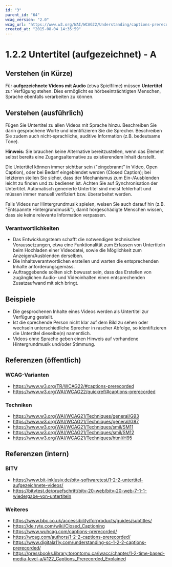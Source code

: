 ```yaml
---
id: "3"
parent_id: "64"
wcag_version: "2.0"
wcag_url: "https://www.w3.org/WAI/WCAG22/Understanding/captions-prerecorded.html"
created_at: "2015-08-04 14:35:59"
---
```


# 1.2.2 Untertitel (aufgezeichnet) - A

## Verstehen (in Kürze)

Für **aufgezeichnete Videos mit Audio** (etwa Spielfilme) müssen **Untertitel** zur Verfügung stehen. Dies ermöglicht es hörbeeinträchtigten Menschen, Sprache ebenfalls verarbeiten zu können.

## Verstehen (ausführlich)

Fügen Sie Untertitel zu allen Videos mit Sprache hinzu. Beschreiben Sie darin gesprochene Worte und identifizieren Sie die Sprecher. Beschreiben Sie zudem auch nicht-sprachliche, auditive Information (z.B. bedeutsame Töne).

**Hinweis:** Sie brauchen keine Alternative bereitzustellen, wenn das Element selbst bereits eine Zugangsalternative zu existierendem Inhalt darstellt.

Die Untertitel können immer sichtbar sein ("eingebrannt" in Video, Open Caption), oder bei Bedarf eingeblendet werden (Closed Caption); bei letzteren stellen Sie sicher, dass der Mechanismus zum Ein-/Ausblenden leicht zu finden und zu bedienen ist. Achten Sie auf Synchronisation der Untertitel. Automatisch generierte  Untertitel sind meist fehlerhaft und müssen immer manuell verifiziert bzw. überarbeitet werden.

Falls Videos nur Hintergrundmusik spielen, weisen Sie auch darauf hin (z.B. "Entspannte Hintergrundmusik"), damit hörgeschädigte Menschen wissen, dass sie keine relevante Information verpassen.

### Verantwortlichkeiten

- Das Entwicklungsteam schafft die notwendigen technischen Voraussetzungen, etwa eine Funktionalität zum Erfassen von Untertiteln beim Hochladen einer Videodatei, sowie die Möglichkeit zum Anzeigen/Ausblenden derselben.
- Die Inhaltsverantwortlichen erstellen und warten die entsprechenden Inhalte anforderungsgemäss.
- Auftraggebende sollten sich bewusst sein, dass das Erstellen von zugänglichen Audio- und Videoinhalten einen entsprechenden Zusatzaufwand mit sich bringt.

## Beispiele

- Die gesprochenen Inhalte eines Videos werden als Untertitel zur Verfügung gestellt.
- Ist die sprechende Person nicht klar auf dem Bild zu sehen oder wechseln unterschiedliche Sprecher in rascher Abfolge, so identifizieren die Untertitel dieselbe(n) namentlich.
- Videos ohne Sprache geben einen Hinweis auf vorhandene Hintergrundmusik und/oder Stimmung.

## Referenzen (öffentlich)

### WCAG-Varianten

- <https://www.w3.org/TR/WCAG22/#captions-prerecorded>
- <https://www.w3.org/WAI/WCAG22/quickref/#captions-prerecorded>

### Techniken

- <https://www.w3.org/WAI/WCAG21/Techniques/general/G93>
- <https://www.w3.org/WAI/WCAG21/Techniques/general/G87>
- <https://www.w3.org/WAI/WCAG21/Techniques/smil/SM11>
- <https://www.w3.org/WAI/WCAG21/Techniques/smil/SM12>
- <https://www.w3.org/WAI/WCAG21/Techniques/html/H95>

## Referenzen (intern)

### BITV

- <https://www.bit-inklusiv.de/bitv-softwaretest/1-2-2-untertitel-aufgezeichnete-videos/>
- <https://bitvtest.de/pruefschritt/bitv-20-web/bitv-20-web-7-1-1-wiedergabe-von-untertiteln>

### Weiteres

- <https://www.bbc.co.uk/accessibility/forproducts/guides/subtitles/>
- <https://de.ryte.com/wiki/Closed_Captioning>
- <https://www.wuhcag.com/captions-prerecorded/>
- <https://wcag.com/authors/1-2-2-captions-prerecorded/>
- <https://www.digitala11y.com/understanding-sc-1-2-2-captions-prerecorded/>
- <https://pressbooks.library.torontomu.ca/iwacc/chapter/1-2-time-based-media-level-a/#122_Captions_Prerecorded_Explained>